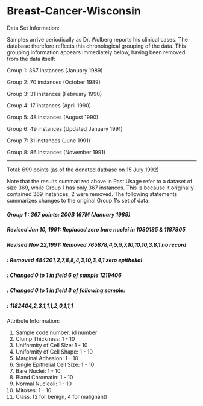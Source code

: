 # Breast-Cancer-Wisconsin

Data Set Information:

Samples arrive periodically as Dr. Wolberg reports his clinical cases. The database therefore reflects this chronological grouping of the data. This grouping information appears immediately below, having been removed from the data itself:

Group 1: 367 instances (January 1989)

Group 2: 70 instances (October 1989)

Group 3: 31 instances (February 1990)

Group 4: 17 instances (April 1990)

Group 5: 48 instances (August 1990)

Group 6: 49 instances (Updated January 1991)

Group 7: 31 instances (June 1991)

Group 8: 86 instances (November 1991)

-----------------------------------------

Total: 699 points (as of the donated datbase on 15 July 1992)

Note that the results summarized above in Past Usage refer to a dataset of size 369, while Group 1 has only 367 instances. This is because it originally contained 369 instances; 2 were removed. The following statements summarizes changes to the original Group 1's set of data:

##### Group 1 : 367 points: 200B 167M (January 1989)

##### Revised Jan 10, 1991: Replaced zero bare nuclei in 1080185 & 1187805

##### Revised Nov 22,1991: Removed 765878,4,5,9,7,10,10,10,3,8,1 no record

##### : Removed 484201,2,7,8,8,4,3,10,3,4,1 zero epithelial

##### : Changed 0 to 1 in field 6 of sample 1219406

##### : Changed 0 to 1 in field 8 of following sample:

##### : 1182404,2,3,1,1,1,2,0,1,1,1


Attribute Information:

1. Sample code number: id number
2. Clump Thickness: 1 - 10
3. Uniformity of Cell Size: 1 - 10
4. Uniformity of Cell Shape: 1 - 10
5. Marginal Adhesion: 1 - 10
6. Single Epithelial Cell Size: 1 - 10
7. Bare Nuclei: 1 - 10
8. Bland Chromatin: 1 - 10
9. Normal Nucleoli: 1 - 10
10. Mitoses: 1 - 10
11. Class: (2 for benign, 4 for malignant)
